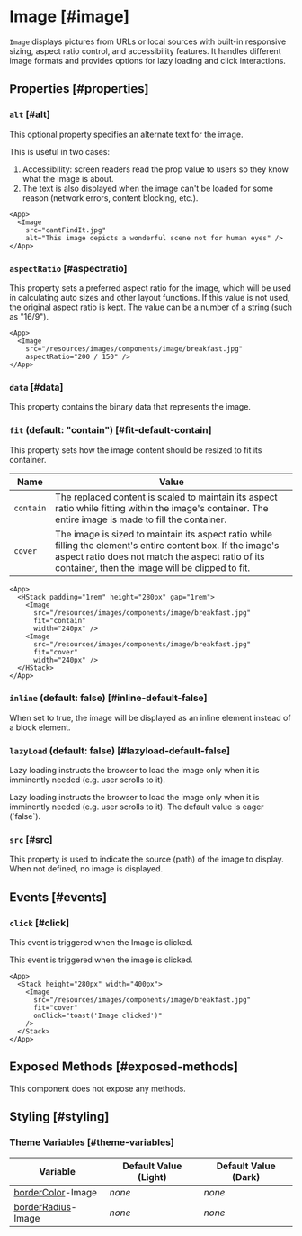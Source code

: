# Image [#image]

`Image` displays pictures from URLs or local sources with built-in responsive sizing, aspect ratio control, and accessibility features. It handles different image formats and provides options for lazy loading and click interactions.

## Properties [#properties]

### `alt` [#alt]

This optional property specifies an alternate text for the image.

This is useful in two cases:
1. Accessibility: screen readers read the prop value to users so they know what the image is about.
2. The text is also displayed when the image can't be loaded for some reason (network errors, content blocking, etc.).

```xmlui-pg copy display name="Example: alt"
<App>
  <Image 
    src="cantFindIt.jpg" 
    alt="This image depicts a wonderful scene not for human eyes" />
</App>
```

### `aspectRatio` [#aspectratio]

This property sets a preferred aspect ratio for the image, which will be used in calculating auto sizes and other layout functions. If this value is not used, the original aspect ratio is kept. The value can be a number of a string (such as "16/9").

```xmlui-pg copy display name="Example: aspectRatio"
<App>
  <Image 
    src="/resources/images/components/image/breakfast.jpg" 
    aspectRatio="200 / 150" />
</App>
```

### `data` [#data]

This property contains the binary data that represents the image.

### `fit` (default: "contain") [#fit-default-contain]

This property sets how the image content should be resized to fit its container.

| Name      | Value |
| --------- | ----- |
| `contain` | The replaced content is scaled to maintain its aspect ratio while fitting within the image's container. The entire image is made to fill the container. |
| `cover`   | The image is sized to maintain its aspect ratio while filling the element's entire content box. If the image's aspect ratio does not match the aspect ratio of its container, then the image will be clipped to fit. |

```xmlui-pg copy display name="Example: fit" {5,9}
<App>
  <HStack padding="1rem" height="280px" gap="1rem">
    <Image 
      src="/resources/images/components/image/breakfast.jpg" 
      fit="contain" 
      width="240px" />
    <Image 
      src="/resources/images/components/image/breakfast.jpg" 
      fit="cover" 
      width="240px" />
  </HStack>
</App>
```

### `inline` (default: false) [#inline-default-false]

When set to true, the image will be displayed as an inline element instead of a block element.

### `lazyLoad` (default: false) [#lazyload-default-false]

Lazy loading instructs the browser to load the image only when it is imminently needed (e.g. user scrolls to it).

Lazy loading instructs the browser to load the image only when it is imminently needed (e.g. user scrolls to it).
The default value is eager (\`false\`).

### `src` [#src]

This property is used to indicate the source (path) of the image to display. When not defined, no image is displayed.

## Events [#events]

### `click` [#click]

This event is triggered when the Image is clicked.

This event is triggered when the image is clicked.

```xmlui-pg copy {6} display name="Example: click"
<App>
  <Stack height="280px" width="400px">
    <Image
      src="/resources/images/components/image/breakfast.jpg"
      fit="cover"
      onClick="toast('Image clicked')"
    />
  </Stack>
</App>
```

## Exposed Methods [#exposed-methods]

This component does not expose any methods.

## Styling [#styling]

### Theme Variables [#theme-variables]

| Variable | Default Value (Light) | Default Value (Dark) |
| --- | --- | --- |
| [borderColor](../styles-and-themes/common-units/#color)-Image | *none* | *none* |
| [borderRadius](../styles-and-themes/common-units/#border-rounding)-Image | *none* | *none* |
